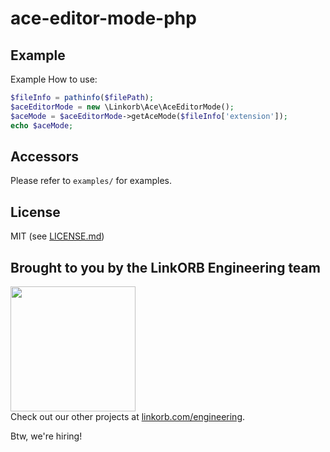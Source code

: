 # ace-editor-mode-php


## Example

Example How to use:

```php
$fileInfo = pathinfo($filePath);
$aceEditorMode = new \Linkorb\Ace\AceEditorMode();
$aceMode = $aceEditorMode->getAceMode($fileInfo['extension']);
echo $aceMode;
```

## Accessors

Please refer to `examples/` for examples.

## License

MIT (see [LICENSE.md](LICENSE.md))

## Brought to you by the LinkORB Engineering team

<img src="http://www.linkorb.com/d/meta/tier1/images/linkorbengineering-logo.png" width="200px" /><br />
Check out our other projects at [linkorb.com/engineering](http://www.linkorb.com/engineering).

Btw, we're hiring!
